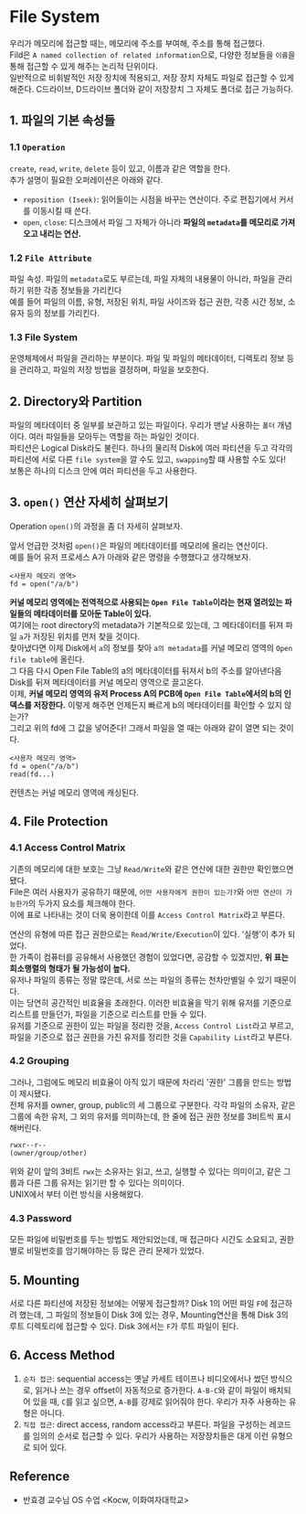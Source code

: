 # File System
우리가 메모리에 접근할 때는, 메모리에 주소를 부여해, 주소를 통해 접근했다. <Br>
Fild은 `A named collection of related information`으로, 다양한 정보들을 `이름`을 통해 접근할 수 있게 해주는 논리적 단위이다. <br>
일반적으로 비휘발적인 저장 장치에 적용되고, 저장 장치 자체도 파일로 접근할 수 있게 해준다. C드라이브, D드라이브 폴더와 같이 저장장치 그 자체도 폴더로 접근 가능하다. <br>

## 1. 파일의 기본 속성들
### 1.1 `Operation`
`create`, `read`, `write`, `delete` 등이 있고, 이름과 같은 역할을 한다. <br> 
추가 설명이 필요한 오퍼레이션은 아래와 같다. <br> 
- `reposition (Iseek)`: 읽어들이는 시점을 바꾸는 연산이다. 주로 편집기에서 커서를 이동시킬 때 쓴다. 
- `open`, `close`: 디스크에서 파일 그 자체가 아니라 **파일의 `metadata`를 메모리로 가져오고 내리는 연산.**
### 1.2 `File Attribute`
파일 속성. 파일의 `metadata`로도 부르는데, 파일 자체의 내용물이 아니라, 파일을 관리하기 위한 각종 정보들을 가리킨다 <br>
예를 들어 파일의 이름, 유형, 저장된 위치, 파일 사이즈와 접근 권한, 각종 시간 정보, 소유자 등의 정보를 가리킨다. <br>

### 1.3 File System
운영체제에서 파일을 관리하는 부분이다. 파일 및 파일의 메타데이터, 디렉토리 정보 등을 관리하고, 파일의 저장 방법을 결정하며, 파일을 보호한다.


## 2. Directory와 Partition
파일의 메타데이터 중 일부를 보관하고 있는 파일이다. 우리가 맨날 사용하는 `폴더` 개념이다. 여러 파일들을 모아두는 역할을 하는 파일인 것이다. <br>
파티션은 Logical Disk라도 불린다. 하나의 물리적 Disk에 여러 파티션을 두고 각각의 파티션에 서로 다른 `file system`을 깔 수도 있고, `swapping`할 떄 사용할 수도 있다! <br>
보통은 하나의 디스크 안에 여러 파티션을 두고 사용한다.


## 3. `open()` 연산 자세히 살펴보기
Operation `open()`의 과정을 좀 더 자세히 살펴보자. <br>

앞서 언급한 것처럼 `open()`은 파일의 메타데이터를 메모리에 올리는 연산이다. <br>
예를 들어 유저 프로세스 A가 아래와 같은 명령을 수행했다고 생각해보자. 
```
<사용자 메모리 영역>
fd = open("/a/b")
``` 
**커널 메모리 영역에는 전역적으로 사용되는 `Open File Table`이라는 현재 열려있는 파일들의 메타데이터를 모아둔 Table이 있다.** <br>
여기에는 root directory의 metadata가 기본적으로 있는데, 그 메타데이터를 뒤져 파일 `a`가 저장된 위치를 먼저 찾을 것이다. <br>
찾아냈다면 이제 Disk에서 `a`의 정보를 찾아 `a의 metadata`를 커널 메모리 영역의 `Open file table`에 올린다. <br>
그 다음 다시 Open File Table의 a의 메타데이터를 뒤져서 b의 주소를 알아낸다음 Disk를 뒤져 메타데이터를 커널 메모리 영역으로 끌고온다. <br>
이제, **커널 메모리 영역의 유저 Process A의 PCB에 `Open File Table`에서의 b의 인덱스를 저장한다.** 이렇게 해주면 언제든지 빠르게 b의 메타데이터를 확인할 수 있지 않는가? <br>
그리고 위의 fd에 그 값을 넣어준다! 그래서 파일을 열 때는 아래와 같이 열면 되는 것이다.  
```
<사용자 메모리 영역>
fd = open("/a/b")
read(fd...)
```
컨텐츠는 커널 메모리 영역에 캐싱된다.


## 4. File Protection
### 4.1 Access Control Matrix
기존의 메모리에 대한 보호는 그냥 `Read/Write`와 같은 연산에 대한 권한만 확인했으면 됐다. <br>
File은 여러 사용자가 공유하기 때문에, `어떤 사용자에게 권한이 있는가?`와 `어떤 연산이 가능한가`의 두가지 요소를 체크해야 한다. <br>
이에 표로 나타내는 것이 더욱 용이한데 이를 `Access Control Matrix`라고 부른다.


연산의 유형에 따른 접근 권한으로는 `Read/Write/Execution`이 있다. '실행'이 추가 되었다. <br>
한 가족이 컴퓨터를 공유해서 사용했던 경험이 있었다면, 공감할 수 있겠지만, **위 표는 희소행렬의 형태가 될 가능성이 높다.** <br>
유저나 파일의 종류는 정말 많은데, 서로 쓰는 파일의 종류는 천차만별일 수 있기 때문이다. <br>
이는 당연히 공간적인 비효율을 초래한다. 이러한 비효율을 막기 위해 유저를 기준으로 리스트를 만들던가, 파일을 기준으로 리스트를 만들 수 있다. <br>
유저를 기준으로 권한이 있는 파일을 정리한 것을, `Access Control List`라고 부르고, 파일을 기준으로 접근 권한을 가진 유저를 정리한 것을 `Capability List`라고 부른다. <br>

### 4.2 Grouping
그러나, 그럼에도 메모리 비효율이 아직 있기 때문에 차라리 '권한' 그룹을 만드는 방법이 제시됐다. <br>
전체 유저를 owner, group, public의 세 그룹으로 구분한다. 각각 파일의 소유자, 같은 그룹에 속한 유저, 그 외의 유저를 의미하는데, 한 줄에 접근 권한 정보를 3비트씩 표시해버린다.
```
rwxr--r--
(owner/group/other)
```
위와 같이 앞의 3비트 `rwx`는 소유자는 읽고, 쓰고,  실행할 수 있다는 의미이고, 같은 그룹과 다른 그룹 유저는 읽기만 할 수 있다는 의미이다. <br>
UNIX에서 부터 이런 방식을 사용해왔다.

### 4.3 Password
모든 파일에 비밀번호를 두는 방법도 제안되었는데, 매 접근마다 시간도 소요되고, 권한별로 비밀번호를 암기해야하는 등 많은 관리 문제가 있었다.

## 5. Mounting
서로 다른 파티션에 저장된 정보에는 어떻게 접근할까? Disk 1의 어떤 파일 `F`에 접근하려 했는데, 그 파일의 정보들이 Disk 3에 있는 경우, Mounting연산을 통해 Disk 3의 루트 디렉토리에 접근할 수 있다. Disk 3에서는 `F`가 루트 파일이 된다.

## 6. Access Method
1. `순차 접근`: sequential access는 옛날 카세트 테이프나 비디오에서나 썼던 방식으로, 읽거나 쓰는 경우 offset이 자동적으로 증가한다. `A-B-C`와 같이 파일이 배치되어 있을 때, `C`를 읽고 싶으면, `A-B`를 강제로 읽어줘야 한다. 우리가 자주 사용하는 유형은 아니다.
2. `직접 접근`: direct access, random access라고 부른다. 파일을 구성하는 레코드를 임의의 순서로 접근할 수 있다. 우리가 사용하는 저장장치들은 대게 이런 유형으로 되어 있다.


## Reference
- 반효경 교수님 OS 수업 <Kocw, 이화여자대학교>
